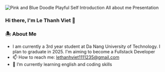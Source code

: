 

<!--
**ThanhVViet/ThanhVViet** is a ✨ _special_ ✨ repository because its `README.md` (this file) appears on your GitHub profile.

Here are some ideas to get you started:

- 🔭 I’m currently working on ...
- 🌱 I’m currently learning ...
- 👯 I’m looking to collaborate on ...
- 🤔 I’m looking for help with ...
- 💬 Ask me about ...
- 📫 How to reach me: ...
- 😄 Pronouns: ...
- ⚡ Fun fact: ...
-->

![Pink and Blue Doodle Playful Self Introduction All about me Presentation](https://github.com/ThanhVViet/ThanhVViet/assets/126480817/8fb15c71-a2fb-466c-bdd6-85706871852d)

### Hi there, I'm Le Thanh Viet 👋 

### 🏝️ About Me

-  I am currently a 3rd year student at Da Nang University of Technology. I plan to graduate in 2025. I'm aiming to become a Fullstack Developer 
- 📫 How to reach me: lethanhviet1111235@gmail.com
- 🌱 I’m currently learning english and coding skills



